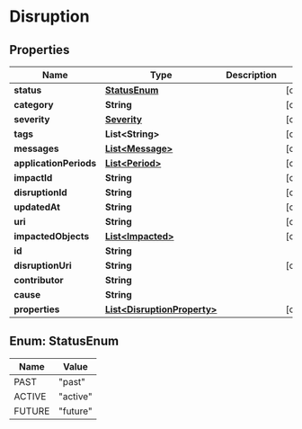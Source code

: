 
# Disruption

## Properties
Name | Type | Description | Notes
------------ | ------------- | ------------- | -------------
**status** | [**StatusEnum**](#StatusEnum) |  |  [optional]
**category** | **String** |  |  [optional]
**severity** | [**Severity**](Severity.md) |  |  [optional]
**tags** | **List&lt;String&gt;** |  |  [optional]
**messages** | [**List&lt;Message&gt;**](Message.md) |  |  [optional]
**applicationPeriods** | [**List&lt;Period&gt;**](Period.md) |  |  [optional]
**impactId** | **String** |  |  [optional]
**disruptionId** | **String** |  |  [optional]
**updatedAt** | **String** |  |  [optional]
**uri** | **String** |  |  [optional]
**impactedObjects** | [**List&lt;Impacted&gt;**](Impacted.md) |  |  [optional]
**id** | **String** |  | 
**disruptionUri** | **String** |  |  [optional]
**contributor** | **String** |  | 
**cause** | **String** |  | 
**properties** | [**List&lt;DisruptionProperty&gt;**](DisruptionProperty.md) |  |  [optional]


<a name="StatusEnum"></a>
## Enum: StatusEnum
Name | Value
---- | -----
PAST | &quot;past&quot;
ACTIVE | &quot;active&quot;
FUTURE | &quot;future&quot;



